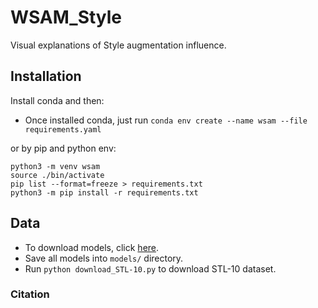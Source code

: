 # WSAM_Style
Visual explanations of Style augmentation influence.

## Installation

Install conda and then:

* Once installed conda, just run `conda env create --name wsam --file requirements.yaml `

or by pip and python env:

```
python3 -m venv wsam
source ./bin/activate
pip list --format=freeze > requirements.txt
python3 -m pip install -r requirements.txt 
```

## Data

* To download models, click [here](https://drive.google.com/file/d/1mbnimFjilKmmd9Wjt2RHlatrhVwdJ8q8/view?usp=share_link).
* Save all models into `models/` directory.
* Run `python download_STL-10.py` to download STL-10 dataset.

### Citation

```

```
